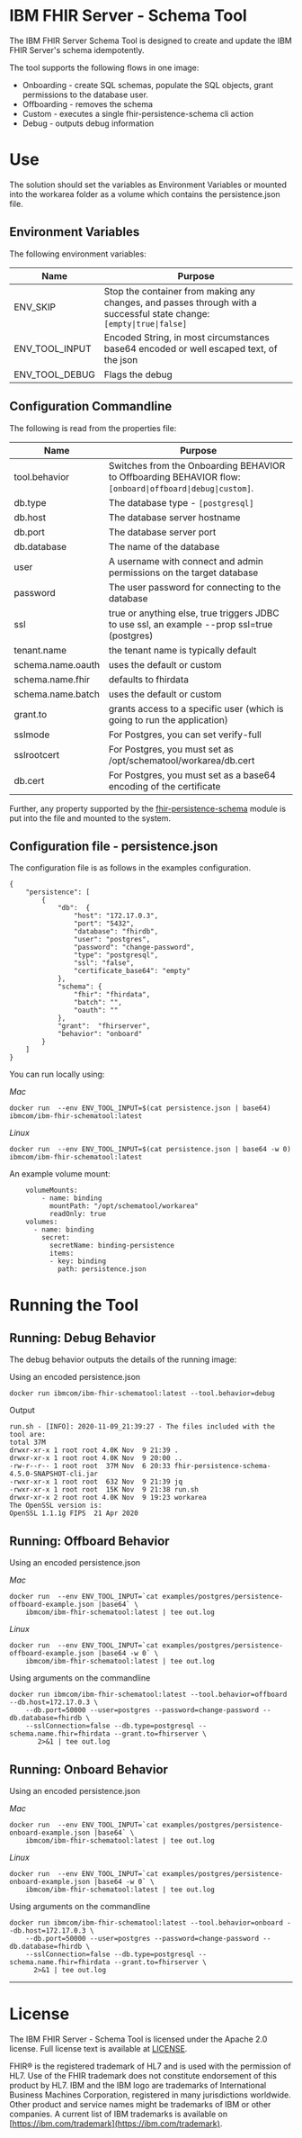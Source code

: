 # IBM FHIR Server - Schema Tool

The IBM FHIR Server Schema Tool is designed to create and update the IBM FHIR Server's schema idempotently.

The tool supports the following flows in one image: 

* Onboarding - create SQL schemas, populate the SQL objects, grant permissions to the database user.
* Offboarding - removes the schema
* Custom - executes a single fhir-persistence-schema cli action
* Debug - outputs debug information

# **Use**

The solution should set the variables as Environment Variables or mounted into the workarea folder as a volume which contains the persistence.json file.

## **Environment Variables**
The following environment variables:

| Name           | Purpose  |
|----------------|----------|
| ENV_SKIP       | Stop the container from making any changes, and passes through with a successful state change: `[empty\|true\|false]`|
| ENV_TOOL_INPUT | Encoded String, in most circumstances base64 encoded or well escaped text, of the json|
| ENV_TOOL_DEBUG | Flags the debug |

## Configuration Commandline
The following is read from the properties file:

| Name       | Purpose  |
|------------|----------|
| tool.behavior | Switches from the Onboarding BEHAVIOR to Offboarding BEHAVIOR flow: `[onboard\|offboard\|debug\|custom]`. |
| db.type | The database type - `[postgresql]` |
| db.host | The database server hostname|
| db.port | The database server port|
| db.database | The name of the database|
| user | A username with connect and admin permissions on the target database|
| password | The user password for connecting to the database|
| ssl | true or anything else, true triggers JDBC to use ssl, an example --prop ssl=true (postgres) |
| tenant.name | the tenant name is typically default |
| schema.name.oauth | uses the default or custom |
| schema.name.fhir | defaults to fhirdata |
| schema.name.batch | uses the default or custom |
| grant.to | grants access to a specific user (which is going to run the application) |
| sslmode | For Postgres, you can set verify-full |
| sslrootcert | For Postgres, you must set as /opt/schematool/workarea/db.cert |
| db.cert | For Postgres, you must set as a base64 encoding of the certificate |

Further, any property supported by the [fhir-persistence-schema](https://github.com/LinuxForHealth/FHIR/blob/main/fhir-persistence-schema/README.md) module is put into the file and mounted to the system.

## Configuration file - persistence.json
The configuration file is as follows in the examples configuration.

```
{
    "persistence": [
        {
            "db":  {
                "host": "172.17.0.3",
                "port": "5432",
                "database": "fhirdb",
                "user": "postgres",
                "password": "change-password",
                "type": "postgresql",
                "ssl": "false",
                "certificate_base64": "empty"
            },
            "schema": {
                "fhir": "fhirdata",
                "batch": "",
                "oauth": ""
            },
            "grant":  "fhirserver",
            "behavior": "onboard"
        }
    ]
}
```

You can run locally using: 

*Mac*

```
docker run  --env ENV_TOOL_INPUT=$(cat persistence.json | base64) ibmcom/ibm-fhir-schematool:latest
```

*Linux*

```
docker run  --env ENV_TOOL_INPUT=$(cat persistence.json | base64 -w 0) ibmcom/ibm-fhir-schematool:latest
```

An example volume mount: 

```
    volumeMounts:
        - name: binding
          mountPath: "/opt/schematool/workarea"
          readOnly: true
    volumes:
      - name: binding
        secret:
          secretName: binding-persistence
          items:
          - key: binding
            path: persistence.json
```

# Running the Tool

## Running: Debug Behavior

The debug behavior outputs the details of the running image:

Using an encoded persistence.json

``` shell
docker run ibmcom/ibm-fhir-schematool:latest --tool.behavior=debug
```

Output
```
run.sh - [INFO]: 2020-11-09_21:39:27 - The files included with the tool are:
total 37M
drwxr-xr-x 1 root root 4.0K Nov  9 21:39 .
drwxr-xr-x 1 root root 4.0K Nov  9 20:00 ..
-rw-r--r-- 1 root root  37M Nov  6 20:33 fhir-persistence-schema-4.5.0-SNAPSHOT-cli.jar
-rwxr-xr-x 1 root root  632 Nov  9 21:39 jq
-rwxr-xr-x 1 root root  15K Nov  9 21:38 run.sh
drwxr-xr-x 2 root root 4.0K Nov  9 19:23 workarea
The OpenSSL version is:
OpenSSL 1.1.1g FIPS  21 Apr 2020
```

## Running: Offboard Behavior

Using an encoded persistence.json

*Mac*

```
docker run  --env ENV_TOOL_INPUT=`cat examples/postgres/persistence-offboard-example.json |base64` \
    ibmcom/ibm-fhir-schematool:latest | tee out.log
```

*Linux*

```
docker run  --env ENV_TOOL_INPUT=`cat examples/postgres/persistence-offboard-example.json |base64 -w 0` \
    ibmcom/ibm-fhir-schematool:latest | tee out.log
```

Using arguments on the commandline

``` shell
docker run ibmcom/ibm-fhir-schematool:latest --tool.behavior=offboard --db.host=172.17.0.3 \
    --db.port=50000 --user=postgres --password=change-password --db.database=fhirdb \
    --sslConnection=false --db.type=postgresql --schema.name.fhir=fhirdata --grant.to=fhirserver \
       2>&1 | tee out.log
```

## Running: Onboard Behavior

Using an encoded persistence.json

*Mac*

```
docker run  --env ENV_TOOL_INPUT=`cat examples/postgres/persistence-onboard-example.json |base64` \
    ibmcom/ibm-fhir-schematool:latest | tee out.log
```

*Linux*

```
docker run  --env ENV_TOOL_INPUT=`cat examples/postgres/persistence-onboard-example.json |base64 -w 0` \
    ibmcom/ibm-fhir-schematool:latest | tee out.log
```

Using arguments on the commandline

``` shell
docker run ibmcom/ibm-fhir-schematool:latest --tool.behavior=onboard --db.host=172.17.0.3 \
    --db.port=50000 --user=postgres --password=change-password --db.database=fhirdb \
    --sslConnection=false --db.type=postgresql --schema.name.fhir=fhirdata --grant.to=fhirserver \
      2>&1 | tee out.log
```

************
# **License**

The IBM FHIR Server - Schema Tool is licensed under the Apache 2.0 license. Full license text is available at [LICENSE](https://github.com/LinuxForHealth/FHIR/blob/main/LICENSE).

FHIR® is the registered trademark of HL7 and is used with the permission of HL7. Use of the FHIR trademark does not constitute endorsement of this product by HL7.
IBM and the IBM logo are trademarks of International Business Machines Corporation, registered in many jurisdictions worldwide. Other product and service names might be trademarks of IBM or other companies. A current list of IBM trademarks is available on [https://ibm.com/trademark](https://ibm.com/trademark).
